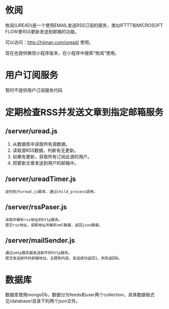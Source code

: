 # 攸阅
攸阅(UREAD)是一个使用EMAIL发送RSS订阅的服务，类似IFTTT和MICROSOFT FLOW里RSS更新发送到邮箱的功能。

可以访问：http://hiiman.com/uread/ 使用。

现在也提供微信小程序版本，在小程序中搜索“攸阅”使用。

# 用户订阅服务
暂时不提供用户订阅服务代码

# 定期检查RSS并发送文章到指定邮箱服务

## /server/uread.js
1. 从数据库中读取所有源数据。
2. 读取源RSS数据，判断有无更新。
3. 如果有更新，获取所有订阅此源的用户。
4. 把更新文章发送到用户的邮箱中。

## /server/ureadTimer.js
    定时执行uread.js脚本，通过child_process调用。

## /server/rssPaser.js
    读取并解析rss地址的http服务。
    提交rss地址，读取地址并解析xml数据，返回json数据。

## /server/mailSender.js
    通过smtp服务器发送邮件的http服务。
    提交发送邮件的邮箱地址，主题和内容，发送成功返回1，失败返回0。

# 数据库
数据库使用mongoDb，数据分为feeds和user两个collection，具体数据格式见/database/目录下的两个json文件。